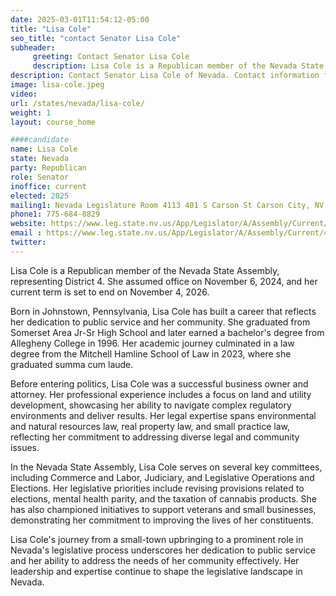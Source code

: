 ```yaml
---
date: 2025-03-01T11:54:12-05:00
title: "Lisa Cole"
seo_title: "contact Senator Lisa Cole"
subheader:
     greeting: Contact Senator Lisa Cole
     description: Lisa Cole is a Republican member of the Nevada State Assembly, representing District 4. She assumed office on November 6, 2024, and her current term is set to end on November 4, 2026.
description: Contact Senator Lisa Cole of Nevada. Contact information for Lisa Cole includes email address, phone number, and mailing address.
image: lisa-cole.jpeg
video:
url: /states/nevada/lisa-cole/
weight: 1
layout: course_home

####candidate
name: Lisa Cole
state: Nevada
party: Republican
role: Senator
inoffice: current
elected: 2025
mailing1: Nevada Legislature Room 4113 401 S Carson St Carson City, NV 89701-4747
phone1: 775-684-8829
website: https://www.leg.state.nv.us/App/Legislator/A/Assembly/Current/4/
email : https://www.leg.state.nv.us/App/Legislator/A/Assembly/Current/4/
twitter: 
---
```

Lisa Cole is a Republican member of the Nevada State Assembly, representing District 4. She assumed office on November 6, 2024, and her current term is set to end on November 4, 2026.

Born in Johnstown, Pennsylvania, Lisa Cole has built a career that reflects her dedication to public service and her community. She graduated from Somerset Area Jr-Sr High School and later earned a bachelor's degree from Allegheny College in 1996. Her academic journey culminated in a law degree from the Mitchell Hamline School of Law in 2023, where she graduated summa cum laude.

Before entering politics, Lisa Cole was a successful business owner and attorney. Her professional experience includes a focus on land and utility development, showcasing her ability to navigate complex regulatory environments and deliver results. Her legal expertise spans environmental and natural resources law, real property law, and small practice law, reflecting her commitment to addressing diverse legal and community issues.

In the Nevada State Assembly, Lisa Cole serves on several key committees, including Commerce and Labor, Judiciary, and Legislative Operations and Elections. Her legislative priorities include revising provisions related to elections, mental health parity, and the taxation of cannabis products. She has also championed initiatives to support veterans and small businesses, demonstrating her commitment to improving the lives of her constituents.

Lisa Cole's journey from a small-town upbringing to a prominent role in Nevada's legislative process underscores her dedication to public service and her ability to address the needs of her community effectively. Her leadership and expertise continue to shape the legislative landscape in Nevada.
